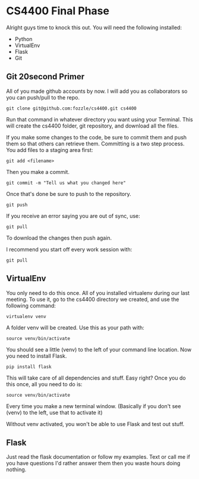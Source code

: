 CS4400 Final Phase
==================

Alright guys time to knock this out. You will need the following installed:
* Python
* VirtualEnv
* Flask
* Git

Git 20second Primer
-------------------

All of you made github accounts by now. I will add you as collaborators so you can push/pull to the repo. 

    git clone git@github.com:fozzle/cs4400.git cs4400

Run that command in whatever directory you want using your Terminal. This will create the cs4400 folder, git repository, and download all the files.

If you make some changes to the code, be sure to commit them and push them so that others can retrieve them. Committing is a two step process. You add files to a staging area first:
  
    git add <filename>

Then you make a commit.
    
    git commit -m "Tell us what you changed here"

Once that's done be sure to push to the repository.

    git push

If you receive an error saying you are out of sync, use:

    git pull

To download the changes then push again.

I recommend you start off every work session with:

    git pull

VirtualEnv
----------
You only need to do this once. All of you installed virtualenv during our last meeting. To use it, go to the cs4400 directory we created, and use the following command:
    
    virtualenv venv

A folder venv will be created. Use this as your path with:
    
    source venv/bin/activate

You should see a little (venv) to the left of your command line location. Now you need to install Flask.
    
    pip install flask

This will take care of all dependencies and stuff. Easy right?
Once you do this once, all you need to do is:

    source venv/bin/activate

Every time you make a new terminal window. (Basically if you don't see (venv) to the left, use that to activate it)

Without venv activated, you won't be able to use Flask and test out stuff.

Flask
-----

Just read the flask documentation or follow my examples. Text or call me if you have questions I'd rather answer them then you waste hours doing nothing.


